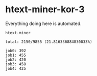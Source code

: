 # htext-miner-kor-3

Everything doing here is automated.

```
htext-miner

total: 2150/9855 (21.816336884830033%)

job0: 392
job1: 455
job2: 420
job3: 458
job4: 425
```